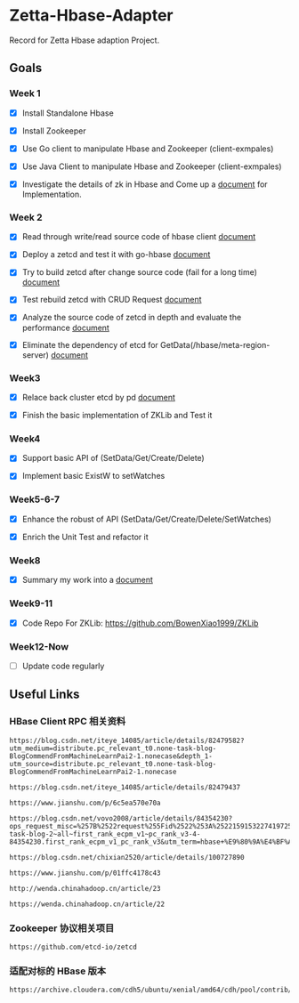 # Zetta-Hbase-Adapter

Record for Zetta Hbase adaption Project.



## Goals

### Week 1

- [x] Install Standalone Hbase
  
- [x] Install Zookeeper

- [x] Use Go client to manipulate Hbase and Zookeeper (client-exmpales)

- [x] Use Java Client to manipulate Hbase and Zookeeper (client-exmpales)


- [x] Investigate the details of zk in Hbase and Come up a [document](./zk_replace.md) for Implementation. 

### Week 2

- [x] Read through write/read source code of hbase client [document](./zk_rpc.md)

- [x] Deploy a zetcd and test it with go-hbase [document](./hbase_adapt.md)


- [x] Try to build zetcd after change source code (fail for a long time) [document](./rebuild.md)

- [x] Test rebuild zetcd with CRUD Request [document](./zk_create.md)

- [x] Analyze the source code of zetcd in depth and evaluate the performance [document](./zetcd_performance.md)
 


- [x] Eliminate the dependency of etcd for GetData(/hbase/meta-region-server) [document](./zk_replace2.md)

### Week3 
- [x] Relace back cluster etcd by pd [document](./pd_replace.md)

- [x] Finish the basic implementation of ZKLib and Test it 

### Week4
- [x] Support basic API of (SetData/Get/Create/Delete)

- [x] Implement basic ExistW to setWatches


### Week5-6-7
- [x] Enhance the robust of API (SetData/Get/Create/Delete/SetWatches)

- [x] Enrich the Unit Test and refactor it

### Week8
- [x] Summary my work into a [document](./zk_work.md)

### Week9-11
- [x] Code Repo For ZKLib: https://github.com/BowenXiao1999/ZKLib
  

### Week12-Now
- [ ] Update code regularly




## Useful Links
### HBase Client RPC 相关资料

```
https://blog.csdn.net/iteye_14085/article/details/82479582?utm_medium=distribute.pc_relevant_t0.none-task-blog-BlogCommendFromMachineLearnPai2-1.nonecase&depth_1-utm_source=distribute.pc_relevant_t0.none-task-blog-BlogCommendFromMachineLearnPai2-1.nonecase

https://blog.csdn.net/iteye_14085/article/details/82479437

https://www.jianshu.com/p/6c5ea570e70a

https://blog.csdn.net/vovo2008/article/details/84354230?ops_request_misc=%257B%2522request%255Fid%2522%253A%2522159153227419725222441664%2522%252C%2522scm%2522%253A%252220140713.130102334.pc%255Fall.%2522%257D&request_id=159153227419725222441664&biz_id=0&utm_medium=distribute.pc_search_result.none-task-blog-2~all~first_rank_ecpm_v1~pc_rank_v3-4-84354230.first_rank_ecpm_v1_pc_rank_v3&utm_term=hbase+%E9%80%9A%E4%BF%A1%E5%8D%8F%E8%AE%AE

https://blog.csdn.net/chixian2520/article/details/100727890

https://www.jianshu.com/p/01ffc4178c43

http://wenda.chinahadoop.cn/article/23

https://wenda.chinahadoop.cn/article/22
```

### Zookeeper 协议相关项目
```
https://github.com/etcd-io/zetcd
```

### 适配对标的 HBase 版本 
```
https://archive.cloudera.com/cdh5/ubuntu/xenial/amd64/cdh/pool/contrib/h/hbase/hbase_1.2.0+cdh5.14.0+440.orig.tar.gz
```